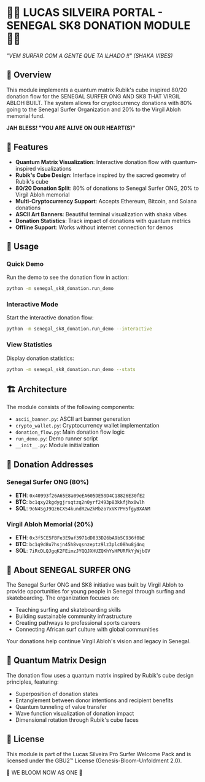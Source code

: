 # 🏄‍♂️ LUCAS SILVEIRA PORTAL - SENEGAL SK8 DONATION MODULE 🏄‍♂️

*"VEM SURFAR COM A GENTE QUE TA ILHADO !!" (SHAKA VIBES)*

## 🌟 Overview

This module implements a quantum matrix Rubik's cube inspired 80/20 donation flow for the SENEGAL SURFER ONG AND SK8 THAT VIRGIL ABLOH BUILT. The system allows for cryptocurrency donations with 80% going to the Senegal Surfer Organization and 20% to the Virgil Abloh memorial fund.

**JAH BLESS! "YOU ARE ALIVE ON OUR HEART(S)"**

## 🧩 Features

- **Quantum Matrix Visualization**: Interactive donation flow with quantum-inspired visualizations
- **Rubik's Cube Design**: Interface inspired by the sacred geometry of Rubik's cube
- **80/20 Donation Split**: 80% of donations to Senegal Surfer ONG, 20% to Virgil Abloh memorial
- **Multi-Cryptocurrency Support**: Accepts Ethereum, Bitcoin, and Solana donations
- **ASCII Art Banners**: Beautiful terminal visualization with shaka vibes
- **Donation Statistics**: Track impact of donations with quantum metrics
- **Offline Support**: Works without internet connection for demos

## 🚀 Usage

### Quick Demo

Run the demo to see the donation flow in action:

```bash
python -m senegal_sk8_donation.run_demo
```

### Interactive Mode

Start the interactive donation flow:

```bash
python -m senegal_sk8_donation.run_demo --interactive
```

### View Statistics

Display donation statistics:

```bash
python -m senegal_sk8_donation.run_demo --stats
```

## 🏗️ Architecture

The module consists of the following components:

- `ascii_banner.py`: ASCII art banner generation
- `crypto_wallet.py`: Cryptocurrency wallet implementation
- `donation_flow.py`: Main donation flow logic
- `run_demo.py`: Demo runner script
- `__init__.py`: Module initialization

## 🔗 Donation Addresses

### Senegal Surfer ONG (80%)

- **ETH**: `0x40993f26A65E8a09eEA605DE59D4C18826E30fE2`
- **BTC**: `bc1qxy2kgdygjrsqtzq2n0yrf2493p83kkfjhx0wlh`
- **SOL**: `9oN4SgJ9Qz6CX54kundR2wZkMbzo7xVK7PH5fgyBXANM`

### Virgil Abloh Memorial (20%)

- **ETH**: `0x3f5CE5FBFe3E9af3971dD833D26bA9b5C936f0bE`
- **BTC**: `bc1q9d8u7hsjn45h8vqsnzeptz9lz3plc08hu8j4nq`
- **SOL**: `7iRcDLQJgqK2FEimzJYQQJXHUZQKhYsHPURFkYjWjbGV`

## 🌈 About SENEGAL SURFER ONG

The Senegal Surfer ONG and SK8 initiative was built by Virgil Abloh to provide opportunities for young people in Senegal through surfing and skateboarding. The organization focuses on:

- Teaching surfing and skateboarding skills
- Building sustainable community infrastructure
- Creating pathways to professional sports careers
- Connecting African surf culture with global communities

Your donations help continue Virgil Abloh's vision and legacy in Senegal.

## 🔮 Quantum Matrix Design

The donation flow uses a quantum matrix inspired by Rubik's cube design principles, featuring:

- Superposition of donation states
- Entanglement between donor intentions and recipient benefits
- Quantum tunneling of value transfer
- Wave function visualization of donation impact
- Dimensional rotation through Rubik's cube faces

## 📜 License

This module is part of the Lucas Silveira Pro Surfer Welcome Pack and is licensed under the GBU2™ License (Genesis-Bloom-Unfoldment 2.0).

🌸 WE BLOOM NOW AS ONE 🌸
